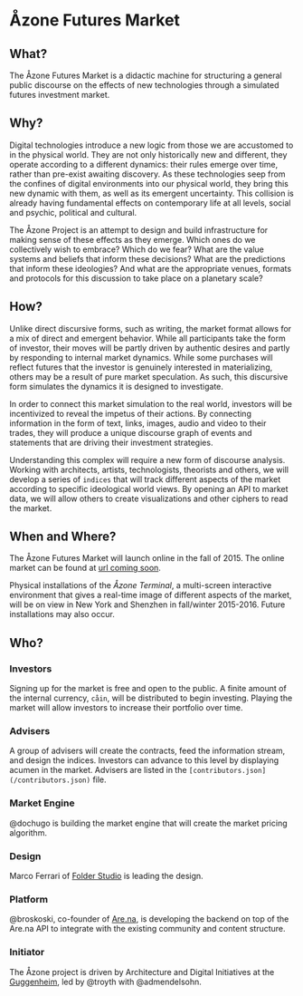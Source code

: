 # Åzone Futures Market

## What?
The Åzone Futures Market is a didactic machine for structuring a general public discourse on the effects of new technologies through a simulated futures investment market.

## Why?
Digital technologies introduce a new logic from those we are accustomed to in the physical world. They are not only historically new and different, they operate according to a different dynamics: their rules emerge over time, rather than pre-exist awaiting discovery. As these technologies seep from the confines of digital environments into our physical world, they bring this new dynamic with them, as well as its emergent uncertainty. This collision is already having fundamental effects on contemporary life at all levels, social and psychic, political and cultural.

The Åzone Project is an attempt to design and build infrastructure for making sense of these effects as they emerge. Which ones do we collectively wish to embrace? Which do we fear? What are the value systems and beliefs that inform these decisions? What are the predictions that inform these ideologies? And what are the appropriate venues, formats and protocols for this discussion to take place on a planetary scale?

## How?
Unlike direct discursive forms, such as writing, the market format allows for a mix of direct and emergent behavior. While all participants take the form of investor, their moves will be partly driven by authentic desires and partly by responding to internal market dynamics. While some purchases will reflect futures that the investor is genuinely interested in materializing, others may be a result of pure market speculation. As such, this discursive form simulates the dynamics it is designed to investigate.

In order to connect this market simulation to the real world, investors will be incentivized to reveal the impetus of their actions. By connecting information in the form of text, links, images, audio and video to their trades, they will produce a unique discourse graph of events and statements that are driving their investment strategies.

Understanding this complex will require a new form of discourse analysis. Working with architects, artists, technologists, theorists and others, we will develop a series of `indices` that will track different aspects of the market according to specific ideological world views. By opening an API to market data, we will allow others to create visualizations and other ciphers to read the market.

## When and Where?
The Åzone Futures Market will launch online in the fall of 2015. The online market can be found at [url coming soon](http://).

Physical installations of the _Åzone Terminal_, a multi-screen interactive environment that gives a real-time image of different aspects of the market, will be on view in New York and Shenzhen in fall/winter 2015-2016. Future installations may also occur.

## Who?
### Investors
Signing up for the market is free and open to the public. A finite amount of the internal currency, `cåin`, will be distributed to begin investing. Playing the market will allow investors to increase their portfolio over time.

### Advisers
A group of advisers will create the contracts, feed the information stream, and design the indices. Investors can advance to this level by displaying acumen in the market. Advisers are listed in the `[contributors.json](/contributors.json)` file.

### Market Engine
@dochugo is building the market engine that will create the market pricing algorithm.

### Design
Marco Ferrari of [Folder Studio](studiofolder.it) is leading the design.

### Platform
@broskoski, co-founder of [Are.na](https://www.are.na), is developing the backend on top of the Are.na API to integrate with the existing community and content structure.

### Initiator
The Åzone project is driven by Architecture and Digital Initiatives at the [Guggenheim](http://www.guggenheim.org), led by @troyth with @admendelsohn.

